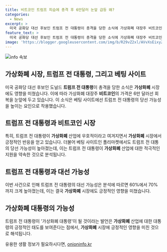 ```yaml
---
title: 비트코인 트럼프 피습에 총격 후 6만달러 눈앞 급등 왜?
categories:
  - News
excerpt: >
  미국 공화당 대선 후보인 트럼프 전 대통령이 총격을 당한 소식에 가상화폐 대장주 비트코인이 6만 달러선 회복을 보였다. 이로 인해 폴리마켓에 따르면 트럼프 전 대통령의 당선 가능성은 60%에서 70%까지 크게 높아졌는데, 이는 가상화폐 시장에서의 그의 우호적 입장으로 인한 것으로 보인다. 트럼프 전 대통령은 가상화폐 업계에 대한 적극적인 지원을 약속하며 가상화폐 대통령이 될 것이라고 언급하면서 관심을 모으고 있다.
feature_text: >
  미국 공화당 대선 후보인 트럼프 전 대통령이 총격을 당한 소식에 가상화폐 대장주 비트코인이 6만 달러선 회복을 보였다. 이로 인해 폴리마켓에 따르면 트럼프 전 대통령의 당선 가능성은 60%에서 70%까지 크게 높아졌는데, 이는 가상화폐 시장에서의 그의 우호적 입장으로 인한 것으로 보인다. 트럼프 전 대통령은 가상화폐 업계에 대한 적극적인 지원을 약속하며 가상화폐 대통령이 될 것이라고 언급하면서 관심을 모으고 있다.
image: 'https://blogger.googleusercontent.com/img/b/R29vZ2xl/AVvXsEixyZcFfHzMRdzZMjFBmAUKJYCLCGyLL1o632UiGVXcaFdKo_bkvkuCioo0uUKlGfBVcT3P84aROyZIXSBEx3Aw5nCQ3pTgDom1WDC4m8eifvWiAmWEEVb4x6G_l8C0QH225ldMjyaFvpxGEBGNO37VmDTDMHGhJPq73UglMfDca1-0aw/s1600/blogspot.png'
---
```


<p><img src="https://blogger.googleusercontent.com/img/b/R29vZ2xl/AVvXsEixyZcFfHzMRdzZMjFBmAUKJYCLCGyLL1o632UiGVXcaFdKo_bkvkuCioo0uUKlGfBVcT3P84aROyZIXSBEx3Aw5nCQ3pTgDom1WDC4m8eifvWiAmWEEVb4x6G_l8C0QH225ldMjyaFvpxGEBGNO37VmDTDMHGhJPq73UglMfDca1-0aw/s1600/blogspot.png" alt="info 속보" /></p>

<h2 data-ke-size="size26">가상화폐 시장, 트럼프 전 대통령, 그리고 베팅 사이트</h2>

<p data-ke-size="size16">미국 공화당 대선 후보인 도널드 <b>트럼프 전 대통령</b>이 총격을 당한 소식은 <b>가상화폐</b> 시장에도 영향을 미쳤습니다. 이에 따라 가상화폐 대장주 <b>비트코인</b>의 가격은 6만 달러선 회복을 눈앞에 두고 있습니다. 이 소식은 베팅 사이트에선 트럼프 전 대통령의 당선 가능성을 높이는 요인으로 작용했습니다.</p>

<h2 data-ke-size="size26">트럼프 전 대통령과 비트코인 시장</h2>

<p data-ke-size="size16">특히, 트럼프 전 대통령이 <b>가상화폐</b> 산업에 우호적이라고 여겨지면서 <b>가상화폐</b> 시장에서 긍정적인 반응을 얻고 있습니다. 더불어 베팅 사이트인 폴리마켓에서도 트럼프 전 대통의 당선 가능성이 높아졌는데, 이는 트럼프 전 대통령이 <b>가상화폐</b> 산업에 대한 적극적인 지원을 약속한 것으로 분석됩니다.</p>

<h2 data-ke-size="size26">트럼프 전 대통령과 대선 가능성</h2>

<p data-ke-size="size16">이번 사건으로 인해 트럼프 전 대통령의 대선 가능성은 분석에 따르면 60%에서 70%까지 크게 높아졌는데, 이는 결국 <b>가상화폐</b> 시장에도 긍정적인 영향을 미쳤습니다.</p>

<h2 data-ke-size="size26">가상화폐 대통령의 가능성</h2>

<p data-ke-size="size16">트럼프 전 대통령이 '가상화폐 대통령'이 될 것이라는 발언은 <b>가상화폐</b> 산업에 대한 대통령의 긍정적인 태도를 보여준다는 점에서, <b>가상화폐</b> 시장에 긍정적인 영향을 미친 것으로 해석됩니다.</p>
유용한 생활 정보가 필요하시다면, <a href="https://onioninfo.kr" rel="dofollow">onioninfo.kr</a>


